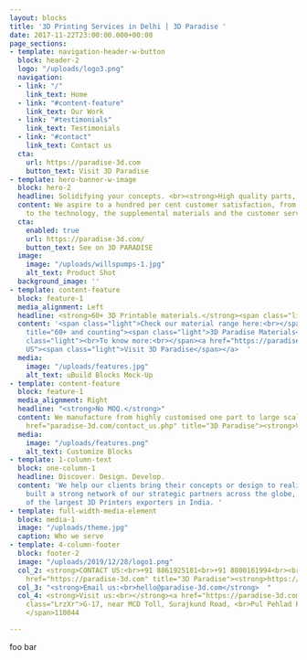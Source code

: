 ```yaml
---
layout: blocks
title: '3D Printing Services in Delhi | 3D Paradise '
date: 2017-11-22T23:00:00.000+00:00
page_sections:
- template: navigation-header-w-button
  block: header-2
  logo: "/uploads/logo3.png"
  navigation:
  - link: "/"
    link_text: Home
  - link: "#content-feature"
    link_text: Our Work
  - link: "#testimonials"
    link_text: Testimonials
  - link: "#contact"
    link_text: Contact us
  cta:
    url: https://paradise-3d.com
    button_text: Visit 3D Paradise
- template: hero-banner-w-image
  block: hero-2
  headline: Solidifying your concepts. <br><strong>High quality parts, DELIVERED.</strong>
  content: We aspire to a hundred per cent customer satisfaction, from machines themselves
    to the technology, the supplemental materials and the customer service.
  cta:
    enabled: true
    url: https://paradise-3d.com/
    button_text: See on 3D PARADISE
  image:
    image: "/uploads/willspumps-1.jpg"
    alt_text: Product Shot
  background_image: ''
- template: content-feature
  block: feature-1
  media_alignment: Left
  headline: <strong>60+ 3D Printable materials.</strong><span class="light"><br></span>
  content: '<span class="light">Check our material range here:<br></span><a href="https://paradise-3d.com/materials.php"
    title="60+ and counting"><span class="light">3D Paradise Materials</span></a><span
    class="light"><br>To know more:<br></span><a href="https://paradise-3d.com" title="Contact
    US"><span class="light">Visit 3D Paradise</span></a>  '
  media:
    image: "/uploads/features.jpg"
    alt_text: uBuild Blocks Mock-Up
- template: content-feature
  block: feature-1
  media_alignment: Right
  headline: "<strong>No MOQ.</strong>"
  content: We manufacture from highly customised one part to large scale production.<br><a
    href="paradise-3d.com/contact_us.php" title="3D Paradise"><strong>Visit 3D Paradise</strong></a>
  media:
    image: "/uploads/features.png"
    alt_text: Customize Blocks
- template: 1-column-text
  block: one-column-1
  headline: Discover. Design. Develop.
  content: 'We help our clients bring their concepts or design to reality.<br>Having
    built a strong network of our strategic partners across the globe, We are one
    of the largest 3D Printers exporters in India. '
- template: full-width-media-element
  block: media-1
  image: "/uploads/theme.jpg"
  caption: Who we serve
- template: 4-column-footer
  block: footer-2
  image: "/uploads/2019/12/28/logo1.png"
  col_2: <strong>CONTACT US:<br>+91 8861925181<br>+91 8800161994<br><br></strong><a
    href="https://paradise-3d.com" title="3D Paradise"><strong>https://paradise-3d.com</strong></a>
  col_3: "<strong>Email us:<br>hello@paradise-3d.com</strong>  "
  col_4: <strong>Visit us:<br></strong><a href="https://paradise-3d.com" title="https://paradise-3d.com"><strong>https://paradise-3d.com</strong></a>  <br><span
    class="LrzXr">G-17, near MCD Toll, Surajkund Road, <br>Pul Pehlad Pur, New Delhi,
    </span>110044

---
```

foo bar